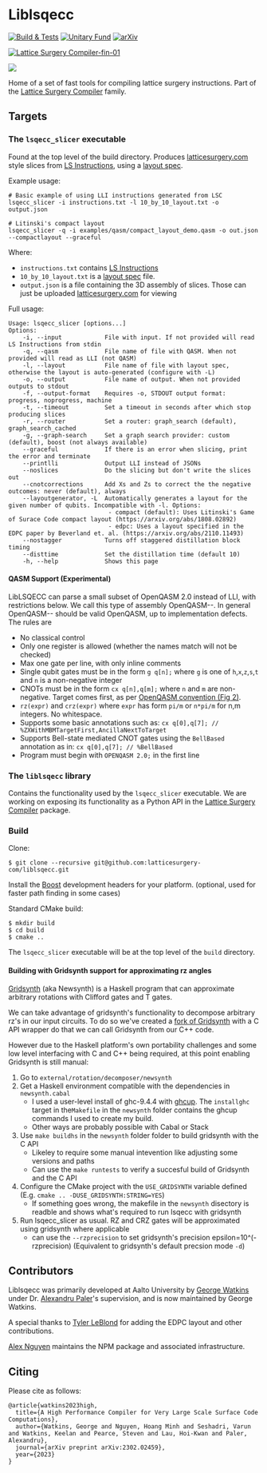 # Liblsqecc

[![Build & Tests](https://github.com/latticesurgery-com/liblsqecc/actions/workflows/build_and_test.yml/badge.svg)](https://github.com/latticesurgery-com/liblsqecc/actions/workflows/build_and_test.yml)
[![Unitary Fund](https://img.shields.io/badge/Supported%20By-Unitary%20Fund-FFFF00.svg)](https://unitary.fund)
[![arXiv](https://img.shields.io/badge/arXiv-2302.02459-b31b1b.svg)](https://arxiv.org/abs/2302.02459)

[![Lattice Surgery Compiler-fin-01](https://user-images.githubusercontent.com/46719079/150657000-8e83c649-84a8-431b-aab0-d44d847e5a24.png)](https://latticesurgery.com)

![](https://user-images.githubusercontent.com/36427091/193476068-eddfea28-3d91-4398-8de4-3a55bb43faa7.gif)

Home of a set of fast tools for compiling lattice surgery instructions. Part of the [Lattice Surgery Compiler](https://github.com/latticesurgery-com/lattice-surgery-compiler) family.

## Targets
### The `lsqecc_slicer` executable

Found at the top level of the build directory. Produces [latticesurgery.com](https://latticesurgery.com) style slices from [LS Instructions](https://github.com/latticesurgery-com/lattice-surgery-compiler/issues/246), using a [layout spec](https://github.com/latticesurgery-com/lattice-surgery-compiler/issues/250).
 
Example usage: 

```shell
# Basic example of using LLI instructions generated from LSC
lsqecc_slicer -i instructions.txt -l 10_by_10_layout.txt -o output.json

# Litinski's compact layout
lsqecc_slicer -q -i examples/qasm/compact_layout_demo.qasm -o out.json --compactlayout --graceful
```
Where:
 * `instructions.txt` contains [LS Instructions](https://github.com/latticesurgery-com/lattice-surgery-compiler/issues/246)
 * `10_by_10_layout.txt` is a [layout spec](https://github.com/latticesurgery-com/lattice-surgery-compiler/issues/250) file.
 * `output.json` is a file containing the 3D assembly of slices. Those can just be uploaded [latticesurgery.com](https://latticesurgery.com) for viewing

Full usage:
```
Usage: lsqecc_slicer [options...]
Options:
    -i, --input            File with input. If not provided will read LS Instructions from stdin
    -q, --qasm             File name of file with QASM. When not provided will read as LLI (not QASM)
    -l, --layout           File name of file with layout spec, otherwise the layout is auto-generated (configure with -L)
    -o, --output           File name of output. When not provided outputs to stdout
    -f, --output-format    Requires -o, STDOUT output format: progress, noprogress, machine
    -t, --timeout          Set a timeout in seconds after which stop producing slices
    -r, --router           Set a router: graph_search (default), graph_search_cached
    -g, --graph-search     Set a graph search provider: custom (default), boost (not always available)
    --graceful             If there is an error when slicing, print the error and terminate
    --printlli             Output LLI instead of JSONs
    --noslices             Do the slicing but don't write the slices out
    --cnotcorrections      Add Xs and Zs to correct the the negative outcomes: never (default), always
    --layoutgenerator, -L  Automatically generates a layout for the given number of qubits. Incompatible with -l. Options:
                            - compact (default): Uses Litinski's Game of Surace Code compact layout (https://arxiv.org/abs/1808.02892)
                            - edpc: Uses a layout specified in the EDPC paper by Beverland et. al. (https://arxiv.org/abs/2110.11493)
    --nostagger            Turns off staggered distillation block timing
    --disttime             Set the distillation time (default 10)
    -h, --help             Shows this page        
```
#### QASM Support (Experimental)
LibLSQECC can parse a small subset of OpenQASM 2.0 instead of LLI, with restrictions below. We call this type of assembly OpenQASM--. In general OpenQASM-- should be valid OpenQASM, up to implementation defects. The rules are 
 * No classical control
 * Only one register is allowed (whether the names match will not be checked)
 * Max one gate per line, with only inline comments
 * Single qubit gates must be in the form `g q[n];` where `g` is one of `h`,`x`,`z`,`s`,`t` and `n` is a non-negative integer
 * CNOTs must be in the form `cx q[n],q[m];` where `n` and `m` are non-negative. Target comes first, as per [OpenQASM convention (Fig 2)](https://arxiv.org/pdf/1707.03429.pdf).
 * `rz(expr)` and `crz(expr)` where `expr` has form `pi/m` or `n*pi/m` for n,m integers. No whitespace.
 * Supports some basic annotations such as: `cx q[0],q[7]; // %ZXWithMBMTargetFirst,AncillaNextToTarget`
 * Supports Bell-state mediated CNOT gates using the `BellBased` annotation as in: `cx q[0],q[7]; // %BellBased`
 * Program must begin with `OPENQASM 2.0;` in the first line

### The `liblsqecc` library

Contains the functionality used by the `lsqecc_slicer` executable. We are working on exposing its functionality as a Python API in the [Lattice Surgery Compiler](https://github.com/latticesurgery-com/lattice-surgery-compiler) package.

### Build
Clone:
```shell
$ git clone --recursive git@github.com:latticesurgery-com/liblsqecc.git 
```

Install the [Boost](https://www.boost.org/) development headers for your platform. (optional, used for faster path finding in some cases)

Standard CMake build:
```shell
$ mkdir build
$ cd build
$ cmake ..
```

The `lsqecc_slicer` executable will be at the top level of the `build` directory.

#### Building with Gridsynth support for approximating rz angles

[Gridsynth](https://www.mathstat.dal.ca/~selinger/newsynth/) (aka Newsynth) is a Haskell program that can approximate arbitrary rotations with Clifford gates and T gates.

We can take advantage of gridsynth's functionality to decompose arbitrary rz's in our input circuits. To do so we've created a [fork of Gridsynth](https://github.com/latticesurgery-com/rotation-decomposer/tree/main/newsynth) with a C API wrapper do that we can call Gridsynth from our C++ code.

However due to the Haskell platform's own portability challenges and some low level interfacing with C and C++ being required, at this point enabling Gridsynth is still manual:

 1. Go to `external/rotation/decomposer/newsynth`
 2. Get a Haskell environment compatible with the dependencies in `newsynth.cabal`
    * I used a user-level install of ghc-9.4.4 with [ghcup](https://www.haskell.org/ghcup/). The `installghc` target in the`Makefile` in the `newsynth` folder contains the ghcup commands I used to create my build.
    * Other ways are probably possible with Cabal or Stack
 3. Use `make buildhs` in the `newsynth` folder folder to build gridsynth with the C API
    * Likeley to require some manual intevention like adjusting some versions and paths
    * Can use the `make runtests` to verify a succesful build of Gridsynth and the C API
4. Configure the CMake project with the `USE_GRIDSYNTH` variable defined (E.g. `cmake .. -DUSE_GRIDSYNTH:STRING=YES`)
    * If something goes wrong, the makefile in the `newsynth` disectory is readble and shows what's required to run lsqecc with gridsynth
5. Run lsqecc_slicer as usual. RZ and CRZ gates will be approximated using gridsynth where applicable
    * can use the `--rzprecision` to set gridsynth's precision epsilon=10^(-rzprecision) (Equivalent to gridsynth's default precsion mode `-d`)

## Contributors

Liblsqecc was primarily developed at Aalto University by [George Watkins](https://github.com/gwwatkin) under Dr. [Alexandru Paler](https://github.com/alexandrupaler)'s supervision, and is now maintained by George Watkins.

A special thanks to [Tyler LeBlond](https://github.com/tylerrleblond) for adding the EDPC layout and other contributions.

[Alex Nguyen](https://github.com/alexnguyenn) maintains the NPM package and associated infrastructure.

## Citing

Please cite as follows:
```
@article{watkins2023high,
  title={A High Performance Compiler for Very Large Scale Surface Code Computations},
  author={Watkins, George and Nguyen, Hoang Minh and Seshadri, Varun and Watkins, Keelan and Pearce, Steven and Lau, Hoi-Kwan and Paler, Alexandru},
  journal={arXiv preprint arXiv:2302.02459},
  year={2023}
}
```
